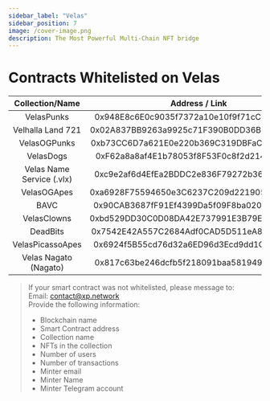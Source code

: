 ```yaml
---
sidebar_label: "Velas"
sidebar_position: 7
image: /cover-image.png
description: The Most Powerful Multi-Chain NFT bridge
---
```


# Contracts Whitelisted on Velas

|Collection/Name|Address / Link|
|:-:|:-:|
|VelasPunks|0x948E8c6E0c9035f7372a10e10f9f71cC81341053|
|Velhalla Land 721|0x02A837BB9263a9925c71F390B0DD36BB49000E2b|
|VelasOGPunks|0xb73CC6D7a621E0e220b369C319DBFaC258cEf4D2|
|VelasDogs|0xF62a8a8af4E1b78053f8F53F0c8f2d2146780B92|
|Velas Name Service (.vlx)|0xc9e2af6d4EfEa2BDDC2e836F79272b367fAD1712|
|VelasOGApes|0xa6928F75594650e3C6237C209d221905bD714495|
|BAVC|0x90CAB3687fF91Ef4399Da5f09F8ba020069C9979|
|VelasClowns|0xbd529DD30C0D08DA42E737991E3B79E63f9CcCB8|
|DeadBits|0x7542E42A557C2684Adf0CAD5D511eA81a8188Bfb|
|VelasPicassoApes|0x6924f5B55cd76d32a6ED96d3Ecd9dd1C7E54a7ca|
|Velas Nagato (Nagato)|0x817c63be246dcfb5f218091baa581949b6796bdb|

> If your smart contract was not whitelisted, please message to:<br/>
> Email: contact@xp.network<br/>
> Provide the following information:<br/>
> + Blockchain name
> + Smart Contract address
> + Collection name
> + NFTs in the collection
> + Number of users
> + Number of transactions
> + Minter email
> + Minter Name
> + Minter Telegram account